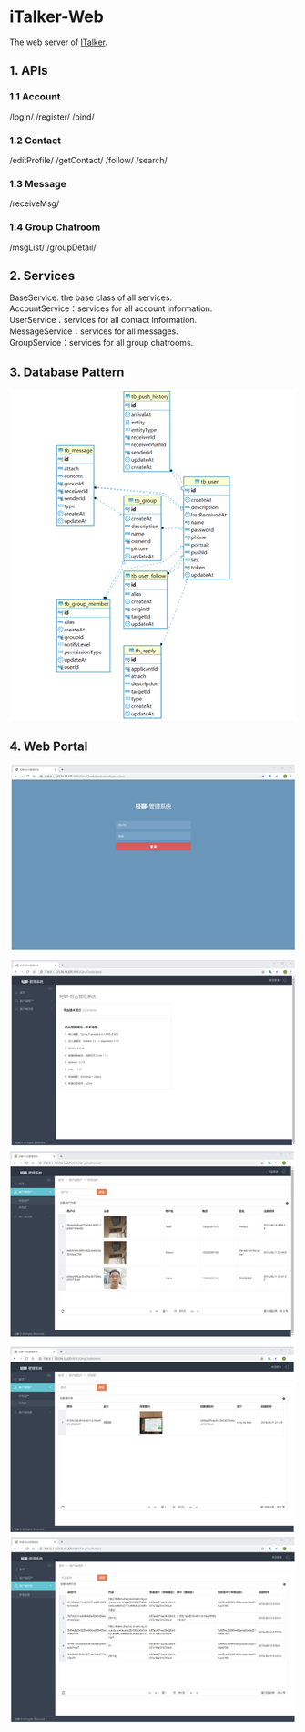# iTalker-Web
The web server of [ITalker](https://github.com/Super262/ITalker).

## 1. APIs
### 1.1 Account
/login/  /register/  /bind/

### 1.2 Contact
/editProfile/  /getContact/  /follow/  /search/

### 1.3 Message
/receiveMsg/

### 1.4 Group Chatroom
/msgList/  /groupDetail/

## 2. Services
BaseService: the base class of all services.\
AccountService：services for all account information.\
UserService：services for all contact information.\
MessageService：services for all messages.\
GroupService：services for all group chatrooms.

## 3. Database Pattern
![image](https://github.com/Super262/ITalker/blob/master/screenshots/pic00009.png)

## 4. Web Portal
![image](https://github.com/Super262/ITalker/blob/master/screenshots/pic00010.png)
![image](https://github.com/Super262/ITalker/blob/master/screenshots/pic00011.png)
![image](https://github.com/Super262/ITalker/blob/master/screenshots/pic00012.png)
